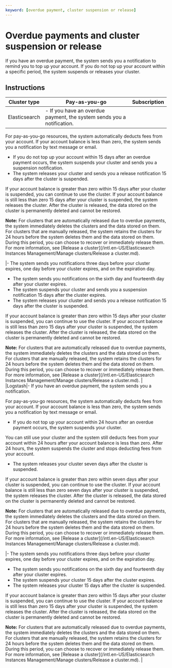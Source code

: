 ```yaml
---
keyword: [overdue payment, cluster suspension or release]
---
```


# Overdue payments and cluster suspension or release

If you have an overdue payment, the system sends you a notification to remind you to top up your account. If you do not top up your account within a specific period, the system suspends or releases your cluster.

## Instructions

|Cluster type|Pay-as-you-go|Subscription|
|------------|-------------|------------|
|Elasticsearch|-   If you have an overdue payment, the system sends you a notification.

For pay-as-you-go resources, the system automatically deducts fees from your account. If your account balance is less than zero, the system sends you a notification by text message or email.

-   If you do not top up your account within 15 days after an overdue payment occurs, the system suspends your cluster and sends you a suspension notification.
-   The system releases your cluster and sends you a release notification 15 days after the cluster is suspended.

If your account balance is greater than zero within 15 days after your cluster is suspended, you can continue to use the cluster. If your account balance is still less than zero 15 days after your cluster is suspended, the system releases the cluster. After the cluster is released, the data stored on the cluster is permanently deleted and cannot be restored.

**Note:** For clusters that are automatically released due to overdue payments, the system immediately deletes the clusters and the data stored on them. For clusters that are manually released, the system retains the clusters for 24 hours before the system deletes them and the data stored on them. During this period, you can choose to recover or immediately release them. For more information, see [Release a cluster](/intl.en-US/Elasticsearch Instances Management/Manage clusters/Release a cluster.md).


|-   The system sends you notifications three days before your cluster expires, one day before your cluster expires, and on the expiration day.
-   The system sends you notifications on the sixth day and fourteenth day after your cluster expires.
-   The system suspends your cluster and sends you a suspension notification 15 days after the cluster expires.
-   The system releases your cluster and sends you a release notification 15 days after the cluster is suspended.

If your account balance is greater than zero within 15 days after your cluster is suspended, you can continue to use the cluster. If your account balance is still less than zero 15 days after your cluster is suspended, the system releases the cluster. After the cluster is released, the data stored on the cluster is permanently deleted and cannot be restored.

**Note:** For clusters that are automatically released due to overdue payments, the system immediately deletes the clusters and the data stored on them. For clusters that are manually released, the system retains the clusters for 24 hours before the system deletes them and the data stored on them. During this period, you can choose to recover or immediately release them. For more information, see [Release a cluster](/intl.en-US/Elasticsearch Instances Management/Manage clusters/Release a cluster.md). |
|Logstash|-   If you have an overdue payment, the system sends you a notification.

For pay-as-you-go resources, the system automatically deducts fees from your account. If your account balance is less than zero, the system sends you a notification by text message or email.

-   If you do not top up your account within 24 hours after an overdue payment occurs, the system suspends your cluster.

You can still use your cluster and the system still deducts fees from your account within 24 hours after your account balance is less than zero. After 24 hours, the system suspends the cluster and stops deducting fees from your account.

-   The system releases your cluster seven days after the cluster is suspended.

If your account balance is greater than zero within seven days after your cluster is suspended, you can continue to use the cluster. If your account balance is still less than zero seven days after your cluster is suspended, the system releases the cluster. After the cluster is released, the data stored on the cluster is permanently deleted and cannot be restored.

**Note:** For clusters that are automatically released due to overdue payments, the system immediately deletes the clusters and the data stored on them. For clusters that are manually released, the system retains the clusters for 24 hours before the system deletes them and the data stored on them. During this period, you can choose to recover or immediately release them. For more information, see [Release a cluster](/intl.en-US/Elasticsearch Instances Management/Manage clusters/Release a cluster.md).


|-   The system sends you notifications three days before your cluster expires, one day before your cluster expires, and on the expiration day.
-   The system sends you notifications on the sixth day and fourteenth day after your cluster expires.
-   The system suspends your cluster 15 days after the cluster expires.
-   The system releases your cluster 15 days after the cluster is suspended.

If your account balance is greater than zero within 15 days after your cluster is suspended, you can continue to use the cluster. If your account balance is still less than zero 15 days after your cluster is suspended, the system releases the cluster. After the cluster is released, the data stored on the cluster is permanently deleted and cannot be restored.

**Note:** For clusters that are automatically released due to overdue payments, the system immediately deletes the clusters and the data stored on them. For clusters that are manually released, the system retains the clusters for 24 hours before the system deletes them and the data stored on them. During this period, you can choose to recover or immediately release them. For more information, see [Release a cluster](/intl.en-US/Elasticsearch Instances Management/Manage clusters/Release a cluster.md). |

